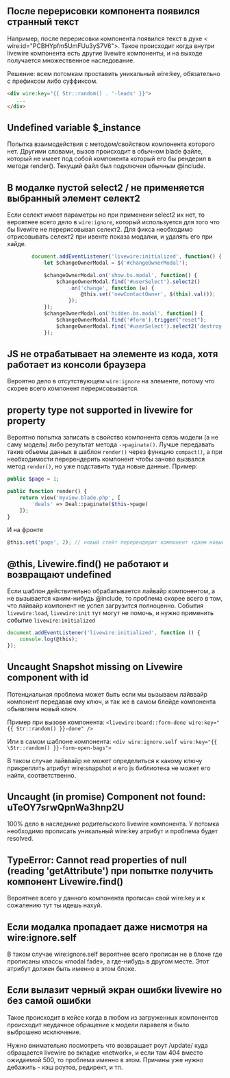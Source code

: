 ## После перерисовки компонента появился странный текст

Например, после перерисовки компонента появился текст в духе < wire:id="PCBHYpfm5UmFUu3yS7V6">. Такое происходит когда внутри livewire компонента есть другие livewire компоненты, и на выходе получается множественное наследование.

Решение: всем потомкам проставить уникальный wire:key, обязательно с префиксом либо суффиксом.
```html
<div wire:key="{{ Str::random() . '-leads' }}">
   ...
</div>
```
## Undefined variable $_instance

Попытка взаимодействия с методом/свойством компонента которого нет. Другими словами, вызов происходит в обычном blade файле, который не имеет под собой компонента который его бы рендерил в методе render(). Текущий файл был подключен обычным @include.

## В модалке пустой select2 / не применяется выбранный элемент селект2

Если селект имеет параметры но при применеии select2 их нет, то вероятнее всего дело в `wire:ignore`, который используется для того что бы livewire не перерисовывал селект2. Для фикса необходимо отрисовывать селект2 при ивенте показа модалки, и удалять его при хайде.

```js
        document.addEventListener('livewire:initialized', function() {
            let $changeOwnerModal = $('#changeOwnerModal');

            $changeOwnerModal.on('show.bs.modal', function() {
                $changeOwnerModal.find('#userSelect').select2()
                    .on('change', function (e) {
                        @this.set('newContactOwner', $(this).val());
                    });
            });
            $changeOwnerModal.on('hidden.bs.modal', function() {
                $changeOwnerModal.find('#form').trigger("reset");
                $changeOwnerModal.find('#userSelect').select2('destroy');
            });
```

## JS не отрабатывает на элементе из кода, хотя работает из консоли браузера

Вероятно дело в отсутствующем `wire:ignore` на элементе, потому что скорее всего компонент перерисовывается.

## property type not supported in livewire for property

Вероятно попытка записать в свойство компонента связь модели (а не саму модель) либо результат метода `->paginate()`. Лучше передавать такие обьемы данных в шаблон `render()` через функцию `compact()`, а при необходимости перерендерить компонент чтобы заново вызвался метод `render()`, но уже подставить туда новые данные. Пример:

```php
public $page = 1;

public function render() {
    return view('myview.blade.php', [
        'deals' => Deal::paginate($this->page)
    ]);
}
```
И на фронте
```js
@this.set('page', 2); // новый стейт перерендерит компонент +даем новые данные для вьюхи
```

## @this, Livewire.find() не работают и возвращают undefined 

Если шаблон действительно обрабатывается лайвайр компонентом, а не вызывается каким-нибудь @include, то проблема скорее всего в том, что лайвайр компонент не успел загрузится полноценно. События `livewire:load`, `livewire:init` тут могут не помочь, и нужно применить событие `livewire:initialized`

```js 
document.addEventListener('livewire:initialized', function () {
    console.log(@this);
});
```

## Uncaught Snapshot missing on Livewire component with id

Потенциальная проблема может быть если мы вызываем лайввайр компонент передавая ему ключ, и так же в самом блейде компонента обьявляем новый ключ. 

Пример при вызове компонента:
`<livewire:board::form-done wire:key="{{ Str::random() }}-done" />`

Или в самом шаблоне компонента:
`<div wire:ignore.self wire:key="{{ \Str::random() }}-form-open-bags">`

В таком случае лайввайр не может определиться к какому ключу прикреплять атрибут wire:snapshot и его js библиотека не может его найти, соответственно.

## Uncaught (in promise) Component not found: uTeOY7srwQpnWa3hnp2U

100% дело в наследнике родительского livewire компонента. У потомка необходимо прописать уникальный wire:key атрибут и проблема будет resolved.

## TypeError: Cannot read properties of null (reading 'getAttribute') при попытке получить компонент Livewire.find()

Вероятнее всего у данного компонента прописан свой wire:key и к сожалению тут ты идешь нахуй.

## Если модалка пропадает даже нисмотря на wire:ignore.self

В таком случае wire:ignore.self вероятнее всего прописан не в блоке где прописаны классы «modal fade», а где-нибудь в другом месте. Этот атрибут должен быть именно в этом блоке.

## Если вылазит черный экран ошибки livewire но без самой ошибки

Такое происходит в кейсе когда в любом из загруженных компонентов происходит неудачное обращение к модели ларавеля и было выброшено исключение. 

Нужно внимательно посмотреть что возвращает роут /update/ куда обращается livewire во вкладке «network», и если там 404 вместо ожидаемой 500, то проблема именно в этом. Причины уже нужно дебажить - кэш роутов, редирект, и тп.
